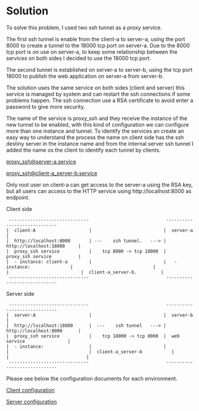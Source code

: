 # Solution

To solve this problem, I used two ssh tunnel as a proxy service.

The first ssh tunnel is enable from the client-a to server-a,  using the port 8000 to create a tunnel to the 18000 tcp port on server-a.  Due to the 8000 tcp port is on use on server-a, to keep some relationship between the services on both sides I decided to use the 18000 tcp port.   

The second tunnel is established on server-a to server-b, using the tcp port 18000 to publish the web application on server-a from server-b.

The solution uses the same service on both sides (client and server) this service is managed by system and can restart the ssh connections if some problems happen. The ssh connection use a RSA certificate to avoid enter a password to give more security.

The name of the service is proxy_ssh and they receive the instance of the new tunnel to be enabled, with this kind of configuration we can configure more than one instance and tunnel. 
To identify the services an create an easy way to understand the process the name on client side has the ssh destiny server in the instance name and from the internal server ssh tunnel I added the name os the client to identify each tunnel by clients.

proxy_ssh@server-a.service 

proxy_ssh@client-a_server-b.service

Only root user on client-a can get access to the server-a using the RSA key, but all users can access to the HTTP service using http://localhost:8000 as endpoint.

Client side

````
 ------------------------------                             -----------------------------
|  client-A                    |                           |  server-a                   |
|  http://localhost:8000       | ---    ssh tunnel.   ---> |  http://localhost:18000     |
|  proxy_ssh service           |    tcp 8000 -> tcp 18000  |  proxy_ssh service          |
|  - instance: client-a        |                           |   - instance:               |                              |                              |                           |  client-a_server-b.         |
 ------------------------------                             -----------------------------
````


Server side

````
 ------------------------------                             -----------------------------
|  server-A                    |                           |  server-b                   |
|  http://localhost:18000      |  ---    ssh tunnel   ---> |  http://localhost:8000      |
|  proxy_ssh service           |    tcp 18000 -> tcp 8000  |  web service                |
|  - instance:                 |                           |                             |                              |  client-a_server-b           |                           |                             |
 ------------------------------                             -----------------------------
````

Please see below the configuration documents for each environment.

[Client configuration](client_side.md)

[Server configuration](server_side.md)